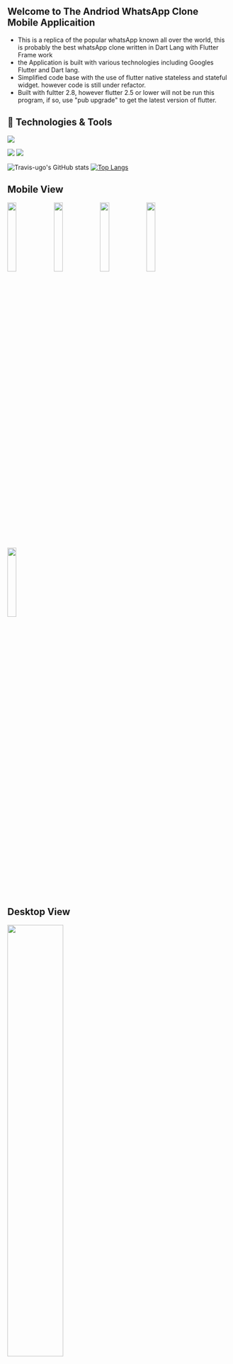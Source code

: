 
## Welcome to The Andriod WhatsApp Clone Mobile Applicaition
- This is a replica of the popular whatsApp known all over the world, this is probably the best whatsApp clone written in Dart Lang with Flutter Frame work
- the Application is built with various technologies including Googles Flutter and Dart lang.
- Simplified code base with the use of flutter native stateless and stateful widget. however code is still under refactor.
- Built with fultter 2.8, however flutter 2.5 or lower will not be run this program, if so, use "pub upgrade" to get the latest version of flutter.


## 🔧 Technologies & Tools
![](https://img.shields.io/badge/OS-macOS-informational?style=flat&logo=apple&logoColor=Grey&color=808080)
<!-- ![](https://img.shields.io/badge/Editor-IntelliJIDEA-informational?style=flat&logo=intellij-idea&logoColor=cyan&color=000000)
![](https://img.shields.io/badge/Editor-Visual_Studio_Code-informational?style=flat&logo=visual%20studio%20code&logoColor=cyan&color=0078D4)
![](https://img.shields.io/badge/Editor-Xcode-informational?style=flat&logo=Xcode&logoColor=cyan&color=0078D4)
![](https://img.shields.io/badge/Editor-Android_Studio-informational?style=flat&logo=android-studio&logoColor=cyan&color=3DDC84)-->
![](https://img.shields.io/badge/Code-Dart-informational?style=flat&logo=Dart&logoColor=aqua&color=87ceeb) 
![](https://img.shields.io/badge/Framework-Flutter-informational?style=flat&logo=flutter&logoColor=cyan&color=00FFFF)

![Travis-ugo's GitHub stats](https://github-readme-stats.vercel.app/api?username=Travis-ugo&show_icons=true&theme=dark)
[![Top Langs](https://github-readme-stats.vercel.app/api/top-langs/?username=Travis-ugo&hide=python,Ruby,PowerShell&layout=compact&theme=dark)](https://github.com/Travis-ugo/Mobile_HR)


<!-- ![clone_gif](https://user-images.githubusercontent.com/68594765/134821710-9cd9665e-de7a-4116-8001-32f7768d2669.gif) -->

## Mobile View
<div>
  <img src = "https://user-images.githubusercontent.com/68594765/134821710-9cd9665e-de7a-4116-8001-32f7768d2669.gif" width = "20%">
  <img src = "https://user-images.githubusercontent.com/68594765/134809221-487c25fc-5c5e-40ae-af18-106daa1feea6.png" width = "20%">
  <img src = "https://user-images.githubusercontent.com/68594765/134809225-7fcf1104-2cca-468f-b0a8-73c502134ea6.png" width = "20%">
  <img src = "https://user-images.githubusercontent.com/68594765/134809379-e05ea642-eec2-4c9f-a9b2-0fc8fca4cd49.png" width = "20%">
  <img src = "https://user-images.githubusercontent.com/68594765/134809387-69dbd05a-1950-45d5-a378-7aec61bdecdb.png" width = "20%">
<div/>

## Desktop View
  <div>
  <img src = "https://user-images.githubusercontent.com/68594765/134809924-52f0ef22-146d-40de-987d-4d1369779aa1.png" width = "50%">
  <img src = "https://user-images.githubusercontent.com/68594765/134809923-5717eee6-4553-4646-abee-7f6de8335d02.png" width = "50%">
  <img src = "https://user-images.githubusercontent.com/68594765/134809920-abf3b26b-af26-441e-9da3-ed18adea8a65.png" width = "50%">
  <img src = "https://user-images.githubusercontent.com/68594765/134809927-1983971c-4fa0-4e57-9f41-2880f9fb1013.png" width = "50%">
<!--   <img src = "https://user-images.githubusercontent.com/68594765/134809387-69dbd05a-1950-45d5-a378-7aec61bdecdb.png" width = "20%"> -->
<div/>
<!-- ![cloneloading](https://user-images.githubusercontent.com/68594765/134809924-52f0ef22-146d-40de-987d-4d1369779aa1.png) -->
<!-- ![chatzone](https://user-images.githubusercontent.com/68594765/134809923-5717eee6-4553-4646-abee-7f6de8335d02.png) -->
<!-- ![chatstsus](https://user-images.githubusercontent.com/68594765/134809920-abf3b26b-af26-441e-9da3-ed18adea8a65.png) -->
<!-- ![stst](https://user-images.githubusercontent.com/68594765/134809927-1983971c-4fa0-4e57-9f41-2880f9fb1013.png) -->


